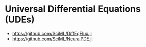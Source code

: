 # Universal Differential Equations (UDEs)

- https://github.com/SciML/DiffEqFlux.jl
- https://github.com/SciML/NeuralPDE.jl
